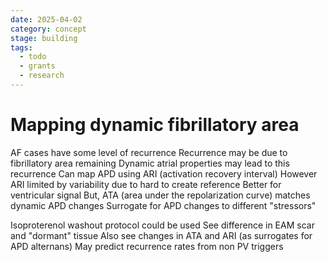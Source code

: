 ```yaml
---
date: 2025-04-02
category: concept
stage: building
tags:
  - todo
  - grants
  - research
---
```


# Mapping dynamic fibrillatory area

AF cases have some level of recurrence
Recurrence may be due to fibrillatory area remaining
Dynamic atrial properties may lead to this recurrence
Can map APD using ARI (activation recovery interval)
However ARI limited by variability due to hard to create reference
Better for ventricular signal
But, ATA (area under the repolarization curve) matches dynamic APD changes
Surrogate for APD changes to different "stressors"

Isoproterenol washout protocol could be used
See difference in EAM scar and "dormant" tissue
Also see changes in ATA and ARI (as surrogates for APD alternans)
May predict recurrence rates from non PV triggers
